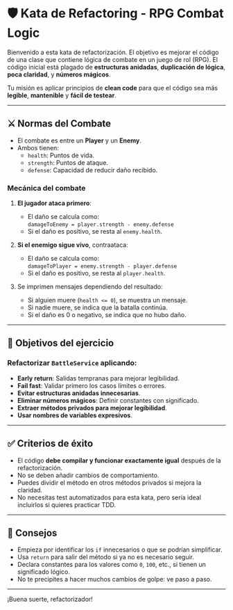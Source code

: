 # 🛡️ Kata de Refactoring - RPG Combat Logic

Bienvenido a esta kata de refactorización. El objetivo es mejorar el código de una clase que contiene lógica de combate en un juego de rol (RPG). El código inicial está plagado de **estructuras anidadas**, **duplicación de lógica**, **poca claridad**, y **números mágicos**.

Tu misión es aplicar principios de **clean code** para que el código sea más **legible**, **mantenible** y **fácil de testear**.

---

## ⚔️ Normas del Combate

- El combate es entre un **Player** y un **Enemy**.
- Ambos tienen:
    - `health`: Puntos de vida.
    - `strength`: Puntos de ataque.
    - `defense`: Capacidad de reducir daño recibido.

### Mecánica del combate

1. **El jugador ataca primero**:
    - El daño se calcula como:  
      `damageToEnemy = player.strength - enemy.defense`
    - Si el daño es positivo, se resta al `enemy.health`.

2. **Si el enemigo sigue vivo**, contraataca:
    - El daño se calcula como:  
      `damageToPlayer = enemy.strength - player.defense`
    - Si el daño es positivo, se resta al `player.health`.

3. Se imprimen mensajes dependiendo del resultado:
    - Si alguien muere (`health <= 0`), se muestra un mensaje.
    - Si nadie muere, se indica que la batalla continúa.
    - Si el daño es 0 o negativo, se indica que no hubo daño.

---

## 🎯 Objetivos del ejercicio

### Refactorizar `BattleService` aplicando:

- **Early return**: Salidas tempranas para mejorar legibilidad.
- **Fail fast**: Validar primero los casos límites o errores.
- **Evitar estructuras anidadas innecesarias**.
- **Eliminar números mágicos**: Definir constantes con significado.
- **Extraer métodos privados para mejorar legibilidad**.
- **Usar nombres de variables expresivos**.

---

## ✅ Criterios de éxito

- El código **debe compilar y funcionar exactamente igual** después de la refactorización.
- No se deben añadir cambios de comportamiento.
- Puedes dividir el método en otros métodos privados si mejora la claridad.
- No necesitas test automatizados para esta kata, pero sería ideal incluirlos si quieres practicar TDD.

---

## 🧠 Consejos

- Empieza por identificar los `if` innecesarios o que se podrían simplificar.
- Usa `return` para salir del método si ya no es necesario seguir.
- Declara constantes para los valores como `0`, `100`, etc., si tienen un significado lógico.
- No te precipites a hacer muchos cambios de golpe: ve paso a paso.

---

¡Buena suerte, refactorizador!